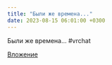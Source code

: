 ```yaml
---
title: "Были же времена..."
date: 2023-08-15 06:01:00 +0300
---
```


Были же времена...
#vrchat

[Вложение](https://vk.com/photo41076938_457250184)
